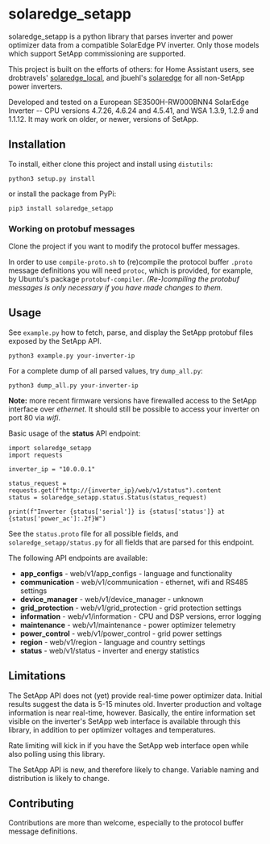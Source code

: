 # solaredge_setapp

solaredge_setapp is a python library that parses inverter and power optimizer data from a compatible SolarEdge PV inverter. Only those models which support SetApp commissioning are supported.

This project is built on the efforts of others: for Home Assistant users, see drobtravels' <a href="https://github.com/drobtravels/solaredge-local">solaredge_local</a>, and jbuehl's <a href="https://github.com/jbuehl/solaredge">solaredge</a> for all non-SetApp power inverters.

Developed and tested on a European SE3500H-RW000BNN4 SolarEdge Inverter -- CPU versions 4.7.26, 4.6.24 and 4.5.41, and WSA 1.3.9, 1.2.9 and 1.1.12. It may work on older, or newer, versions of SetApp.

## Installation

To install, either clone this project and install using `distutils`:

```python3 setup.py install```

or install the package from PyPi:

```pip3 install solaredge_setapp```

### Working on protobuf messages

Clone the project if you want to modify the protocol buffer messages.

In order to use `compile-proto.sh` to (re)compile the protocol buffer `.proto` message definitions you will need `protoc`, which is provided, for example, by Ubuntu's package `protobuf-compiler`. *(Re-)compiling the protobuf messages is only necessary if you have made changes to them.*

## Usage

See `example.py` how to fetch, parse, and display the SetApp protobuf files exposed by the SetApp API.

```python3 example.py your-inverter-ip```

For a complete dump of all parsed values, try `dump_all.py`:

```python3 dump_all.py your-inverter-ip```

**Note:** more recent firmware versions have firewalled access to the SetApp interface over *ethernet*. It should still be possible to access your inverter on port 80 via *wifi*.

Basic usage of the **status** API endpoint:

```
import solaredge_setapp
import requests

inverter_ip = "10.0.0.1"

status_request = requests.get(f"http://{inverter_ip}/web/v1/status").content
status = solaredge_setapp.status.Status(status_request)

print(f"Inverter {status['serial']} is {status['status']} at {status['power_ac']:.2f}W")
```

See the `status.proto` file for all possible fields, and `solaredge_setapp/status.py`  for all fields that are parsed for this endpoint.

The following API endpoints are available:

* **app_configs** - web/v1/app_configs - language and functionality
* **communication** - web/v1/communication - ethernet, wifi and RS485 settings
* **device_manager** - web/v1/device_manager - unknown
* **grid_protection** - web/v1/grid_protection - grid protection settings
* **information** - web/v1/information - CPU and DSP versions, error logging
* **maintenance** - web/v1/maintenance - power optimizer telemetry
* **power_control** - web/v1/power_control - grid power settings
* **region** - web/v1/region - language and country settings
* **status** - web/v1/status - inverter and energy statistics

## Limitations

The SetApp API does not (yet) provide real-time power optimizer data. Initial results suggest the data is 5-15 minutes old. Inverter production and voltage information is near real-time, however. Basically, the entire information set visible on the inverter's SetApp web interface is available through this library, in addition to per optimizer voltages and temperatures.

Rate limiting will kick in if you have the SetApp web interface open while also polling using this library.

The SetApp API is new, and therefore likely to change. Variable naming and distribution is likely to change.

## Contributing

Contributions are more than welcome, especially to the protocol buffer message definitions.
